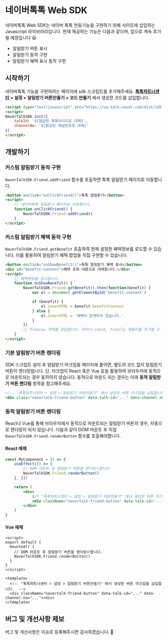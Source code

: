 # 네이버톡톡 Web SDK 

네이버톡톡 Web SDK는 네이버 톡톡 연동기능을 구현하기 위해 사이트에 삽입하는 Javascript 라이브러리입니다.
현재 제공하는 기능은 다음과 같으며, 앞으로 계속 추가될 예정입니다 😃 

- 알림받기 버튼 표시
- 알림받기 동작 구현
- 알림받기 혜택 표시 동작 구현

## 시작하기

네이버톡톡 기능을 구현하려는 페이지에 sdk 스크립트를 추가해주세요.
**[톡톡파트너센터](https://partner.talk.naver.com/) > 설정 > 알림받기 버튼만들기 > 코드 만들기** 에서 생성한 코드를 삽입합니다.

```html
<script type="text/javascript" src="https://ua.talk.naver.com/dist/sdk.js"></script>
<script>
NaverTalkSDK.init({
    talkId: '${발급된 톡톡아이디로 대체}',
    channelNo: '${발급된 채널번호로 대체}'
})
</script>
```

## 개발하기

### 커스텀 알림받기 동작 구현

`NaverTalkSDK.Friend.addFriend` 함수를 호출하면 톡톡 알림받기 페이지로 이동합니다.

```html
<button onclick="onClickFriend()">톡톡 알림받기</button>
<script>
    // 네이버톡톡 알림받기 페이지로 이동합니다.
    function onClickFriend() {
        NaverTalkSDK.Friend.addFriend()
    }
</script>
```

### 커스텀 알림받기 혜택 동작 구현

 `NaverTalkSDK.Friend.getBenefit` 호출하여 현재 설정한 혜택정보를 로드할 수 있습니다. 
 이를 활용하여 알림받기 혜택 팝업을 직접 구현할 수 있습니다. 

```html
<button onclick="onShowBenefit()">톡톡 알림받기 혜택 표시</button>
<div id="benefit-content">혜택 조회 내용으로 대체됩니다.</div>
<script>
    // 혜택정보를 표시합니다.
    function onShowBenefit() {
        NaverTalkSDK.Friend.getBenefit().then(function(benefit) {
            var el = document.getElementById('benefit-content')

            if (benefit) {
                el.innerHTML = benefit.benefitContent
            } else {
                el.innerHTML = '혜택이 존재하지 않습니다.'
            }
        })
        // Promise 객체를 응답합니다. 따라서 catch, finally 핸들러를 추가할 수 있습니다.
    }
</script>
```

### 기본 알림받기 버튼 렌더링

SDK 스크립트 설치 후 알림받기 마크업을 페이지에 붙이면, 별도의 코드 없이 알림받기 버튼이 렌더링됩니다.
단, 마크업이 React 혹은 Vue 등을 활용하여 브라우저에 동적으로 마운트되는 경우 동작하지 않습니다. 
동적으로 마운드 되는 경우는 아래 **동적 알림받기 버튼 렌더링** 항목을 참고해주세요.

```html
<!-- "톡톡파트너센터 > 설정 > 알림받기 버튼만들기" 에서 생성한 버튼 마크업을 삽입합니다. -->
<div class="navertalk-friend-button" data-talk-id="..." data-channel-no="..."><div>
```

### 동적 알림받기 버튼 렌더링

React나 Vue를 통해 브라우저에서 동적으로 마운트되는 알림받기 버튼의 경우, 자동으로 렌더링이 되지 않습니다.
다음과 같이 DOM 마운트 후 직접 `NaverTalkSDK.Friend.renderButton` 함수를 호출해야합니다.

#### React 예제

```jsx
const MyComponent = () => {
    useEffect(() => {
        // DOM 마운트 후 알림받기 버튼을 랜더링ㅇ합니다.
        NaverTalkSDK.Friend.renderButton()
    }, [])

    return (
        <div>
            {/* "톡톡파트너센터 > 설정 > 알림받기 버튼만들기" 에서 생성한 버튼 마크업을 삽입합니다. */}
            <div className="navertalk-friend-button" data-talk-id="..." data-channel-no="..."><div>
        </div>
    )
}
```

#### Vue 예제

```vue
<script>
export default {
  mounted() {
    // DOM 마운트 후 알림받기 버튼을 랜더링ㅇ합니다.
    NaverTalkSDK.Friend.renderButton()
  }
}
</script>

<template>
  <!-- "톡톡파트너센터 > 설정 > 알림받기 버튼만들기" 에서 생성한 버튼 마크업을 삽입합니다.  -->
  <div className="navertalk-friend-button" data-talk-id="..." data-channel-no="..."><div>
</template>
```

## 버그 및 개선사항 제보

버그 및 개선사항은 이슈로 등록해주시면 감사하겠습니다. 🙏 

